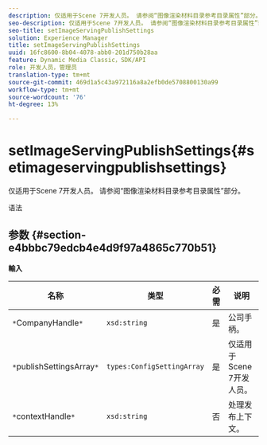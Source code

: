 ```yaml
---
description: 仅适用于Scene 7开发人员。 请参阅“图像渲染材料目录参考目录属性”部分。
seo-description: 仅适用于Scene 7开发人员。 请参阅“图像渲染材料目录参考目录属性”部分。
seo-title: setImageServingPublishSettings
solution: Experience Manager
title: setImageServingPublishSettings
uuid: 16fc8600-8b04-4078-abb0-201d750b28aa
feature: Dynamic Media Classic，SDK/API
role: 开发人员，管理员
translation-type: tm+mt
source-git-commit: 469d1a5c43a972116a8a2efb0de5708800130a99
workflow-type: tm+mt
source-wordcount: '76'
ht-degree: 13%

---
```



# setImageServingPublishSettings{#setimageservingpublishsettings}

仅适用于Scene 7开发人员。 请参阅“图像渲染材料目录参考目录属性”部分。

语法

## 参数 {#section-e4bbbc79edcb4e4d9f97a4865c770b51}

**輸入**

| 名称 | 类型 | 必需 | 说明 |
|---|---|---|---|
| `*`CompanyHandle`*` | `xsd:string` | 是 | 公司手柄。 |
| `*`publishSettingsArray`*` | `types:ConfigSettingArray` | 是 | 仅适用于Scene 7开发人员。 |
| `*`contextHandle`*` | `xsd:string` | 否 | 处理发布上下文。 |

